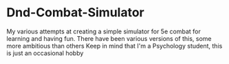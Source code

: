 # Dnd-Combat-Simulator
My various attempts at creating a simple simulator for 5e combat for learning and having fun.
There have been various versions of this, some more ambitious than others
Keep in mind that I'm a Psychology student, this is just an occasional hobby
